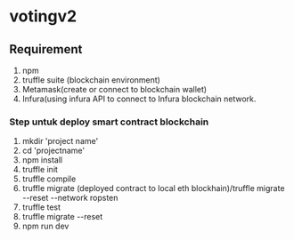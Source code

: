# votingv2

## Requirement

1. npm
2. truffle suite (blockchain environment)
3. Metamask(create or connect to blockchain wallet)
4. Infura(using infura API to connect to Infura blockchain network.

### Step untuk deploy smart contract blockchain

1. mkdir 'project name'
2. cd 'projectname'
3. npm install
4. truffle init
5. truffle compile
6. truffle migrate (deployed contract to local eth blockhain)/truffle migrate --reset --network ropsten 
7. truffle test
8. truffle migrate --reset
9. npm run dev 
